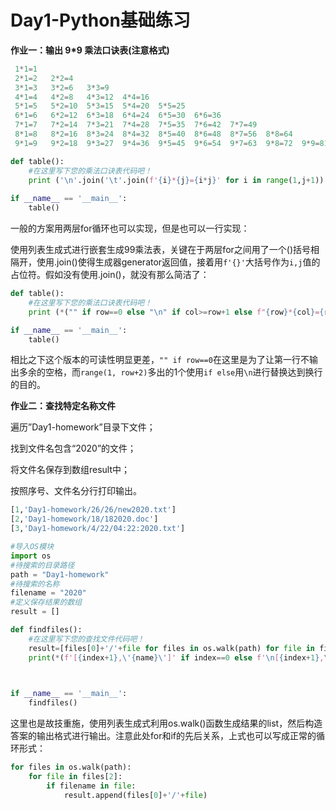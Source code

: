 # Day1-Python基础练习

**作业一：输出 9\*9 乘法口诀表\(注意格式\)**

```python
 1*1=1   
 2*1=2   2*2=4   
 3*1=3   3*2=6   3*3=9   
 4*1=4   4*2=8   4*3=12  4*4=16  
 5*1=5   5*2=10  5*3=15  5*4=20  5*5=25  
 6*1=6   6*2=12  6*3=18  6*4=24  6*5=30  6*6=36  
 7*1=7   7*2=14  7*3=21  7*4=28  7*5=35  7*6=42  7*7=49  
 8*1=8   8*2=16  8*3=24  8*4=32  8*5=40  8*6=48  8*7=56  8*8=64  
 9*1=9   9*2=18  9*3=27  9*4=36  9*5=45  9*6=54  9*7=63  9*8=72  9*9=81 
```

```python
def table():
    #在这里写下您的乘法口诀表代码吧！
    print ('\n'.join('\t'.join(f'{i}*{j}={i*j}' for i in range(1,j+1)) for j in range(1,10)))
    
if __name__ == '__main__':
    table()
```

一般的方案用两层for循环也可以实现，但是也可以一行实现：

使用列表生成式进行嵌套生成99乘法表，关键在于两层for之间用了一个\(\)括号相隔开，使用.join\(\)使得生成器generator返回值，接着用`f'{}'`大括号作为`i,j`值的占位符。假如没有使用.join\(\)，就没有那么简洁了：

```python
def table():
    #在这里写下您的乘法口诀表代码吧！
    print (*("" if row==0 else "\n" if col>=row+1 else f"{row}*{col}={row*col:<3}" for row in range(0, 10) for col in range(1, row+2)))

if __name__ == '__main__':
    table()
```

相比之下这个版本的可读性明显更差，`"" if row==0`在这里是为了让第一行不输出多余的空格，而`range(1, row+2)`多出的1个使用`if else`用`\n`进行替换达到换行的目的。

**作业二：查找特定名称文件**

遍历”Day1-homework”目录下文件；

找到文件名包含“2020”的文件；

将文件名保存到数组result中；

按照序号、文件名分行打印输出。

```python
[1,'Day1-homework/26/26/new2020.txt'] 
[2,'Day1-homework/18/182020.doc'] 
[3,'Day1-homework/4/22/04:22:2020.txt']
```

```python
#导入OS模块
import os
#待搜索的目录路径
path = "Day1-homework"
#待搜索的名称
filename = "2020"
#定义保存结果的数组
result = []

def findfiles():
    #在这里写下您的查找文件代码吧！
    result=[files[0]+'/'+file for files in os.walk(path) for file in files[2] if filename in file]
    print(*(f'[{index+1},\'{name}\']' if index==0 else f'\n[{index+1},\'{name}\']' for index,name in enumerate(result)))

    

if __name__ == '__main__':
    findfiles()
```

这里也是故技重施，使用列表生成式利用os.walk\(\)函数生成结果的list，然后构造答案的输出格式进行输出。注意此处for和if的先后关系，上式也可以写成正常的循环形式：

```python
for files in os.walk(path):
    for file in files[2]:
        if filename in file:
            result.append(files[0]+'/'+file)
```

